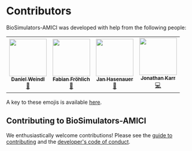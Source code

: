 # Contributors

BioSimulators-AMICI was developed with help from the following people:

<!-- ALL-CONTRIBUTORS-LIST:START - Do not remove or modify this section -->
<!-- prettier-ignore-start -->
<!-- markdownlint-disable -->
<table>
  <tr>
    <td align="center"><a href="https://www.helmholtz-muenchen.de/icb/institute/staff/staff/ma/5122/index.html"><img src="https://avatars.githubusercontent.com/u/18048784?v=4?s=100" width="100px;" alt=""/><br /><sub><b>Daniel Weindl</b></sub></a><br /><a href="#tool-dweindl" title="Tools">🔧</a></td>
    <td align="center"><a href="https://scholar.harvard.edu/fabianfroehlich/home"><img src="https://avatars.githubusercontent.com/u/14923969?v=4?s=100" width="100px;" alt=""/><br /><sub><b>Fabian Fröhlich</b></sub></a><br /><a href="#tool-FFroehlich" title="Tools">🔧</a></td>
    <td align="center"><a href="https://github.com/JanHasenauer"><img src="https://avatars.githubusercontent.com/u/12297214?v=4?s=100" width="100px;" alt=""/><br /><sub><b>Jan Hasenauer</b></sub></a><br /><a href="#tool-JanHasenauer" title="Tools">🔧</a></td>
    <td align="center"><a href="https://www.karrlab.org"><img src="https://avatars.githubusercontent.com/u/2848297?v=4?s=100" width="100px;" alt=""/><br /><sub><b>Jonathan Karr</b></sub></a><br /><a href="https://github.com/biosimulators/Biosimulators_AMICI/commits?author=jonrkarr" title="Code">💻</a></td>
  </tr>
</table>

<!-- markdownlint-restore -->
<!-- prettier-ignore-end -->

<!-- ALL-CONTRIBUTORS-LIST:END -->

A key to these emojis is available [here](https://allcontributors.org/docs/en/emoji-key).

## Contributing to BioSimulators-AMICI
We enthusiastically welcome contributions! Please see the [guide to contributing](CONTRIBUTING.md) and the [developer's code of conduct](CODE_OF_CONDUCT.md). 
